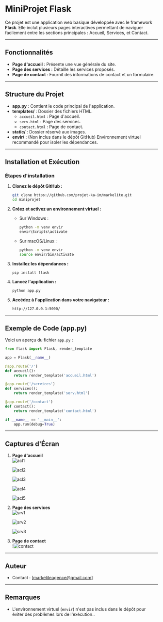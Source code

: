 # MiniProjet Flask

Ce projet est une application web basique développée avec le framework **Flask**. Elle inclut plusieurs pages interactives permettant de naviguer facilement entre les sections principales : Accueil, Services, et Contact.

---

## **Fonctionnalités**

- **Page d'accueil** : Présente une vue générale du site.
- **Page des services** : Détaille les services proposés.
- **Page de contact** : Fournit des informations de contact et un formulaire.

---

## **Structure du Projet**

- **app.py** : Contient le code principal de l'application.
- **templates/** : Dossier des fichiers HTML.
  - `accueil.html` : Page d'accueil.
  - `serv.html` : Page des services.
  - `contact.html` : Page de contact.
- **static/** : Dossier réservé aux images.
- **envir/** : (Non inclus dans le dépôt GitHub) Environnement virtuel recommandé pour isoler les dépendances.

---

## **Installation et Exécution**


### **Étapes d'installation**

1. **Clonez le dépôt GitHub :**
   ```bash
   git clone https://github.com/projet-ka-im/markelite.git
   cd miniprojet
   ```

2. **Créez et activez un environnement virtuel :**
   - Sur Windows :
     ```bash
     python -m venv envir
     envir\Scripts\activate
     ```
   - Sur macOS/Linux :
     ```bash
     python -m venv envir
     source envir/bin/activate
     ```

3. **Installez les dépendances :**
   ```bash
   pip install flask
   ```

4. **Lancez l'application :**
   ```bash
   python app.py
   ```

5. **Accédez à l'application dans votre navigateur :**
   ```
   http://127.0.0.1:5000/
   ```

---

## **Exemple de Code (app.py)**

Voici un aperçu du fichier `app.py` :

```python
from flask import Flask, render_template

app = Flask(__name__)

@app.route('/')
def accueil():
    return render_template('accueil.html')

@app.route('/services')
def services():
    return render_template('serv.html')

@app.route('/contact')
def contact():
    return render_template('contact.html')

if __name__ == '__main__':
    app.run(debug=True)
```

---

## **Captures d'Écran**

1. **Page d'accueil**  
   ![acl1](https://github.com/user-attachments/assets/7bde431d-3dea-4933-adfd-2e415a1150b7)

   
   ![acl2](https://github.com/user-attachments/assets/353bb6e6-4d4a-4237-9968-3b37422531f3)
  
  
   ![acl3](https://github.com/user-attachments/assets/f370bdfe-b705-4ae0-acc5-aa179a2ff608)
  
  
   ![acl4](https://github.com/user-attachments/assets/77d9fd0f-c393-42b5-b867-65e862d11d4c)
  
  
   ![acl5](https://github.com/user-attachments/assets/4125d6ff-7b41-4280-9d6f-dfbfef57ad70)


3. **Page des services**  
   ![srv1](https://github.com/user-attachments/assets/b019fd34-19eb-4e1e-b4c4-767d2fd437c3)


   ![srv2](https://github.com/user-attachments/assets/d8724586-2600-43a5-9e6f-133a83197748)


   ![srv3](https://github.com/user-attachments/assets/7f0b3a74-823f-4bf3-bd24-2a5c625b2fb7)


4. **Page de contact**  
   !![contact](https://github.com/user-attachments/assets/b779e3e9-508e-4464-b90d-53bbf3f16d70)

---

## **Auteur**


- Contact : [markeliteagence@gmail.com]

---

## **Remarques**

- L'environnement virtuel (`envir`) n'est pas inclus dans le dépôt pour éviter des problèmes lors de l'exécution..

